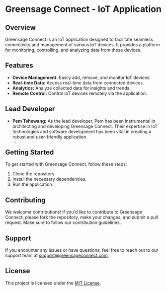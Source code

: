 # Greensage Connect - IoT Application

## Overview
Greensage Connect is an IoT application designed to facilitate seamless connectivity and management of various IoT devices. It provides a platform for monitoring, controlling, and analyzing data from these devices.

## Features
- **Device Management:** Easily add, remove, and monitor IoT devices.
- **Real-time Data:** Access real-time data from connected devices.
- **Analytics:** Analyze collected data for insights and trends.
- **Remote Control:** Control IoT devices remotely via the application.

## Lead Developer
- **Pem Tshewang:** As the lead developer, Pem has been instrumental in architecting and developing Greensage Connect. Their expertise in IoT technologies and software development has been vital in creating a robust and user-friendly application.

## Getting Started
To get started with Greensage Connect, follow these steps:
1. Clone the repository.
2. Install the necessary dependencies.
3. Run the application.

## Contributing
We welcome contributions! If you'd like to contribute to Greensage Connect, please fork the repository, make your changes, and submit a pull request. Make sure to follow our contribution guidelines.

## Support
If you encounter any issues or have questions, feel free to reach out to our support team at support@greensageconnect.com.

## License
This project is licensed under the [MIT License](link-to-license).
